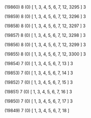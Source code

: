 (19860) 8 (0) [ 1, 3, 4, 5, 6, 7, 12, 3295 ] 3 


(19859) 8 (0) [ 1, 3, 4, 5, 6, 7, 12, 3296 ] 3 


(19858) 8 (0) [ 1, 3, 4, 5, 6, 7, 12, 3297 ] 3 


(19857) 8 (0) [ 1, 3, 4, 5, 6, 7, 12, 3298 ] 3 


(19856) 8 (0) [ 1, 3, 4, 5, 6, 7, 12, 3299 ] 3 


(19855) 8 (0) [ 1, 3, 4, 5, 6, 7, 12, 3300 ] 3 


(19854) 7 (0) [ 1, 3, 4, 5, 6, 7, 13 ] 3 


(19853) 7 (0) [ 1, 3, 4, 5, 6, 7, 14 ] 3 


(19852) 7 (0) [ 1, 3, 4, 5, 6, 7, 15 ] 3 


(19851) 7 (0) [ 1, 3, 4, 5, 6, 7, 16 ] 3 


(19850) 7 (0) [ 1, 3, 4, 5, 6, 7, 17 ] 3 


(19849) 7 (0) [ 1, 3, 4, 5, 6, 7, 18 ]  

